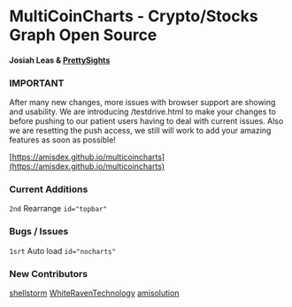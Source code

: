 # MultiCoinCharts - Crypto/Stocks Graph Open Source
#### Josiah Leas & [PrettySights](http://prettysights.com)

### IMPORTANT 
After many new changes, more issues with browser support are showing and usability. We are introducing /testdrive.html to make your changes to before pushing to our patient users having to deal with current issues. Also we are resetting the push access, we still will work to add your amazing features as soon as possible!

[https://amisdex.github.io/multicoincharts](https://amisdex.github.io/multicoincharts)

### Current Additions
```2nd``` Rearrange ```id="topbar"```

### Bugs / Issues
```1srt``` Auto load ```id="nocharts"```

### New Contributors
[shellstorm](Github/shellstrom)
[WhiteRavenTechnology](Github/WhiteRavenTechnology)
[amisolution](https://amisdex.Github.io/multicoincharts)

